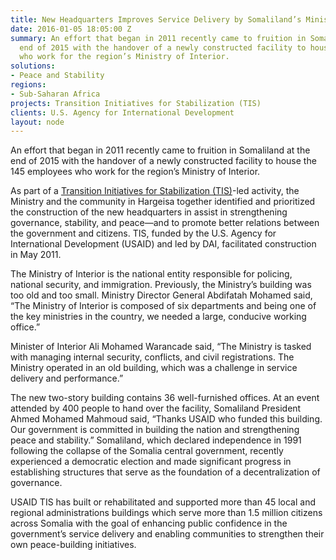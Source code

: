 ```yaml
---
title: New Headquarters Improves Service Delivery by Somaliland’s Ministry of Interior
date: 2016-01-05 18:05:00 Z
summary: An effort that began in 2011 recently came to fruition in Somaliland at the
  end of 2015 with the handover of a newly constructed facility to house the 145 employees
  who work for the region’s Ministry of Interior.
solutions:
- Peace and Stability
regions:
- Sub-Saharan Africa
projects: Transition Initiatives for Stabilization (TIS)
clients: U.S. Agency for International Development
layout: node
---
```


An effort that began in 2011 recently came to fruition in Somaliland at the end of 2015 with the handover of a newly constructed facility to house the 145 employees who work for the region’s Ministry of Interior.

As part of a [Transition Initiatives for Stabilization (TIS)](/our-work/projects/somalia—transition-initiatives-stabilization-tis)-led activity, the Ministry and the community in Hargeisa together identified and prioritized the construction of the new headquarters in assist in strengthening governance, stability, and peace—and to promote better relations between the government and citizens. TIS, funded by the U.S. Agency for International Development (USAID) and led by DAI, facilitated construction in May 2011.

The Ministry of Interior is the national entity responsible for policing, national security, and immigration. Previously, the Ministry’s building was too old and too small. Ministry Director General Abdifatah Mohamed said, “The Ministry of Interior is composed of six departments and being one of the key ministries in the country, we needed a large, conducive working office.”

Minister of Interior Ali Mohamed Warancade said, “The Ministry is tasked with managing internal security, conflicts, and civil registrations. The Ministry operated in an old building, which was a challenge in service delivery and performance.”

The new two-story building contains 36 well-furnished offices. At an event attended by 400 people to hand over the facility, Somaliland President Ahmed Mohamed Mahmoud said, “Thanks USAID who funded this building. Our government is committed in building the nation and strengthening peace and stability.” Somaliland, which declared independence in 1991 following the collapse of the Somalia central government, recently experienced a democratic election and made significant progress in establishing structures that serve as the foundation of a decentralization of governance.

USAID TIS has built or rehabilitated and supported more than 45 local and regional administrations buildings which serve more than 1.5 million citizens across Somalia with the goal of enhancing public confidence in the government’s service delivery and enabling communities to strengthen their own peace-building initiatives.
